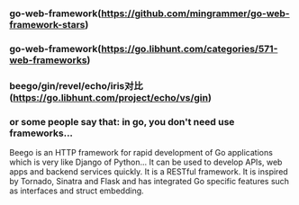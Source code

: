 
### go-web-framework(https://github.com/mingrammer/go-web-framework-stars)

### go-web-framework(https://go.libhunt.com/categories/571-web-frameworks)

### beego/gin/revel/echo/iris对比(https://go.libhunt.com/project/echo/vs/gin)

### or some people say that: in go, you don't need use frameworks...

Beego is an HTTP framework for rapid development of Go applications which is very like Django of Python...
It can be used to develop APIs, web apps and backend services quickly. It is a RESTful framework. 
It is inspired by Tornado, Sinatra and Flask and has integrated Go specific features such as interfaces and struct embedding.


